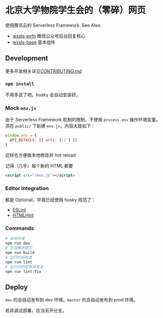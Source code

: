 # 北京大学物院学生会的（零碎）网页

使用腾讯云的 Serverless Framework. See Also:

- [wxsls-pyfn](https://github.com/pkuphysu/wxsls-pyfn) 微信公众号后台回复核心
- [wxsls-base](https://github.com/pkuphysu/wxsls-base) 基本组件

## Development

更多开发相关详见[CONTRIBUTING.md](CONTRIBUTING.md)

### `npm install`

不用多说了吧。husky 会自动安装好。

### Mock `env.js`

由于 Serverless Framework 机制的限制，不使用 `process.env` 操作环境变量。须在 `public/` 下新建 `env.js`，内容大致如下：

```js
window.env = {
  API_DETAILS: [{ urls: ['/'] }]
}
```

这样也方便做本地修改并 hot reload

记得（几乎）每个新的 HTML 都要

```html
<script src="/env.js"></script>
```

### Editor Integration

都是 Optional，毕竟已经使用 husky 规范了：

- [ESLint](https://marketplace.visualstudio.com/items?itemName=dbaeumer.vscode-eslint)
- [HTMLHint](https://marketplace.visualstudio.com/items?itemName=mkaufman.HTMLHint)


### Commands

```sh
# 本地开发
npm run dev
# 生成静态网页
npm run build
# 运行代码检查
npm run lint
# 运行代码检查并修复
npm run lint:fix
```

## Deploy

`dev` 的会自动发布到 dev 环境，`master` 的会自动发布到 prod 环境。

若非调试部署，应当另开分支。
